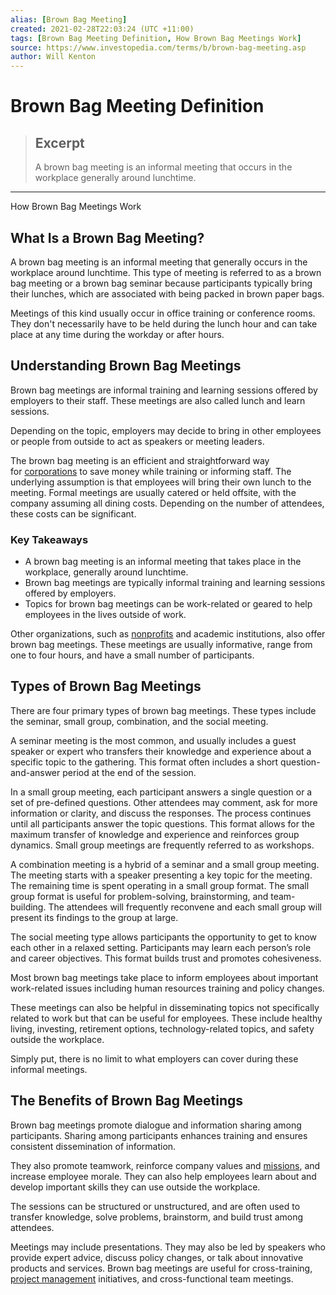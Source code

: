 ```yaml
---
alias: [Brown Bag Meeting]
created: 2021-02-28T22:03:24 (UTC +11:00)
tags: [Brown Bag Meeting Definition, How Brown Bag Meetings Work]
source: https://www.investopedia.com/terms/b/brown-bag-meeting.asp
author: Will Kenton
---
```


# Brown Bag Meeting Definition

> ## Excerpt
> A brown bag meeting is an informal meeting that occurs in the workplace generally around lunchtime.

---

How Brown Bag Meetings Work
## What Is a Brown Bag Meeting?

A brown bag meeting is an informal meeting that generally occurs in the workplace around lunchtime. This type of meeting is referred to as a brown bag meeting or a brown bag seminar because participants typically bring their lunches, which are associated with being packed in brown paper bags.

Meetings of this kind usually occur in office training or conference rooms. They don't necessarily have to be held during the lunch hour and can take place at any time during the workday or after hours.

## Understanding Brown Bag Meetings

Brown bag meetings are informal training and learning sessions offered by employers to their staff. These meetings are also called lunch and learn sessions.

Depending on the topic, employers may decide to bring in other employees or people from outside to act as speakers or meeting leaders.

The brown bag meeting is an efficient and straightforward way for [corporations](https://www.investopedia.com/terms/c/corporation.asp) to save money while training or informing staff. The underlying assumption is that employees will bring their own lunch to the meeting. Formal meetings are usually catered or held offsite, with the company assuming all dining costs. Depending on the number of attendees, these costs can be significant. 

### Key Takeaways

-   A brown bag meeting is an informal meeting that takes place in the workplace, generally around lunchtime.
-   Brown bag meetings are typically informal training and learning sessions offered by employers.
-   Topics for brown bag meetings can be work-related or geared to help employees in the lives outside of work.

Other organizations, such as [nonprofits](https://www.investopedia.com/terms/n/non-profitorganization.asp) and academic institutions, also offer brown bag meetings. These meetings are usually informative, range from one to four hours, and have a small number of participants.

## Types of Brown Bag Meetings

There are four primary types of brown bag meetings. These types include the seminar, small group, combination, and the social meeting.

A seminar meeting is the most common, and usually includes a guest speaker or expert who transfers their knowledge and experience about a specific topic to the gathering. This format often includes a short question-and-answer period at the end of the session.

In a small group meeting, each participant answers a single question or a set of pre-defined questions. Other attendees may comment, ask for more information or clarity, and discuss the responses. The process continues until all participants answer the topic questions. This format allows for the maximum transfer of knowledge and experience and reinforces group dynamics. Small group meetings are frequently referred to as workshops.

A combination meeting is a hybrid of a seminar and a small group meeting. The meeting starts with a speaker presenting a key topic for the meeting. The remaining time is spent operating in a small group format. The small group format is useful for problem-solving, brainstorming, and team-building. The attendees will frequently reconvene and each small group will present its findings to the group at large.

The social meeting type allows participants the opportunity to get to know each other in a relaxed setting. Participants may learn each person’s role and career objectives. This format builds trust and promotes cohesiveness.

Most brown bag meetings take place to inform employees about important work-related issues including human resources training and policy changes.

These meetings can also be helpful in disseminating topics not specifically related to work but that can be useful for employees. These include healthy living, investing, retirement options, technology-related topics, and safety outside the workplace.

Simply put, there is no limit to what employers can cover during these informal meetings.

## The Benefits of Brown Bag Meetings

Brown bag meetings promote dialogue and information sharing among participants. Sharing among participants enhances training and ensures consistent dissemination of information.

They also promote teamwork, reinforce company values and [missions](https://www.investopedia.com/terms/m/missionstatement.asp), and increase employee morale. They can also help employees learn about and develop important skills they can use outside the workplace.

The sessions can be structured or unstructured, and are often used to transfer knowledge, solve problems, brainstorm, and build trust among attendees.

Meetings may include presentations. They may also be led by speakers who provide expert advice, discuss policy changes, or talk about innovative products and services. Brown bag meetings are useful for cross-training, [project management](https://www.investopedia.com/terms/p/project-management.asp) initiatives, and cross-functional team meetings.
